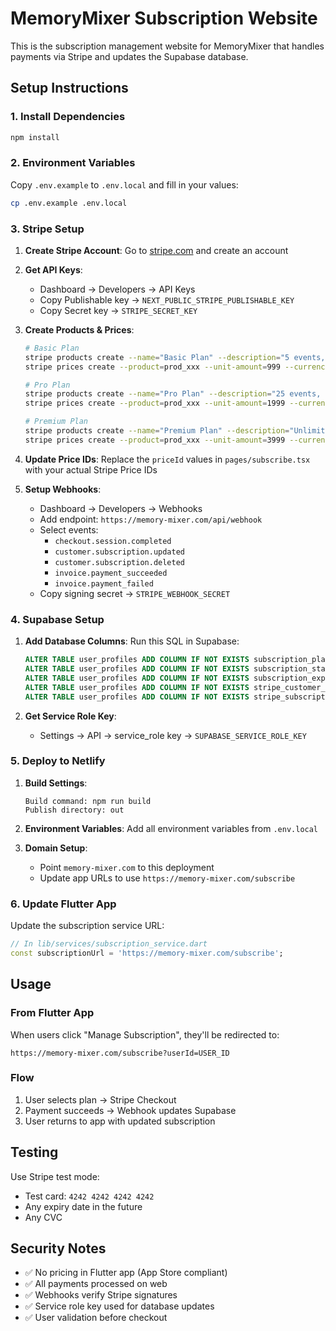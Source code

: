 # MemoryMixer Subscription Website

This is the subscription management website for MemoryMixer that handles payments via Stripe and updates the Supabase database.

## Setup Instructions

### 1. Install Dependencies
```bash
npm install
```

### 2. Environment Variables
Copy `.env.example` to `.env.local` and fill in your values:

```bash
cp .env.example .env.local
```

### 3. Stripe Setup

1. **Create Stripe Account**: Go to [stripe.com](https://stripe.com) and create an account
2. **Get API Keys**: 
   - Dashboard → Developers → API Keys
   - Copy Publishable key → `NEXT_PUBLIC_STRIPE_PUBLISHABLE_KEY`
   - Copy Secret key → `STRIPE_SECRET_KEY`

3. **Create Products & Prices**:
   ```bash
   # Basic Plan
   stripe products create --name="Basic Plan" --description="5 events, 2GB storage"
   stripe prices create --product=prod_xxx --unit-amount=999 --currency=usd --recurring[interval]=month

   # Pro Plan  
   stripe products create --name="Pro Plan" --description="25 events, 10GB storage"
   stripe prices create --product=prod_xxx --unit-amount=1999 --currency=usd --recurring[interval]=month

   # Premium Plan
   stripe products create --name="Premium Plan" --description="Unlimited events, 50GB storage"
   stripe prices create --product=prod_xxx --unit-amount=3999 --currency=usd --recurring[interval]=month
   ```

4. **Update Price IDs**: Replace the `priceId` values in `pages/subscribe.tsx` with your actual Stripe Price IDs

5. **Setup Webhooks**:
   - Dashboard → Developers → Webhooks
   - Add endpoint: `https://memory-mixer.com/api/webhook`
   - Select events:
     - `checkout.session.completed`
     - `customer.subscription.updated`
     - `customer.subscription.deleted`
     - `invoice.payment_succeeded`
     - `invoice.payment_failed`
   - Copy signing secret → `STRIPE_WEBHOOK_SECRET`

### 4. Supabase Setup

1. **Add Database Columns**: Run this SQL in Supabase:
   ```sql
   ALTER TABLE user_profiles ADD COLUMN IF NOT EXISTS subscription_plan TEXT DEFAULT 'free';
   ALTER TABLE user_profiles ADD COLUMN IF NOT EXISTS subscription_status TEXT DEFAULT 'inactive';
   ALTER TABLE user_profiles ADD COLUMN IF NOT EXISTS subscription_expiry TIMESTAMP;
   ALTER TABLE user_profiles ADD COLUMN IF NOT EXISTS stripe_customer_id TEXT;
   ALTER TABLE user_profiles ADD COLUMN IF NOT EXISTS stripe_subscription_id TEXT;
   ```

2. **Get Service Role Key**:
   - Settings → API → service_role key → `SUPABASE_SERVICE_ROLE_KEY`

### 5. Deploy to Netlify

1. **Build Settings**:
   ```
   Build command: npm run build
   Publish directory: out
   ```

2. **Environment Variables**: Add all environment variables from `.env.local`

3. **Domain Setup**:
   - Point `memory-mixer.com` to this deployment
   - Update app URLs to use `https://memory-mixer.com/subscribe`

### 6. Update Flutter App

Update the subscription service URL:
```dart
// In lib/services/subscription_service.dart
const subscriptionUrl = 'https://memory-mixer.com/subscribe';
```

## Usage

### From Flutter App
When users click "Manage Subscription", they'll be redirected to:
```
https://memory-mixer.com/subscribe?userId=USER_ID
```

### Flow
1. User selects plan → Stripe Checkout
2. Payment succeeds → Webhook updates Supabase
3. User returns to app with updated subscription

## Testing

Use Stripe test mode:
- Test card: `4242 4242 4242 4242`
- Any expiry date in the future
- Any CVC

## Security Notes

- ✅ No pricing in Flutter app (App Store compliant)
- ✅ All payments processed on web
- ✅ Webhooks verify Stripe signatures
- ✅ Service role key used for database updates
- ✅ User validation before checkout